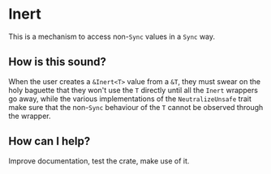 # Inert

This is a mechanism to access non-`Sync` values in a `Sync` way.

## How is this sound?

When the user creates a `&Inert<T>` value from a `&T`, they must swear on the
holy baguette that they won't use the `T` directly until all the `Inert`
wrappers go away, while the various implementations of the `NeutralizeUnsafe`
trait make sure that the non-`Sync` behaviour of the `T` cannot be observed
through the wrapper.

## How can I help?

Improve documentation, test the crate, make use of it.
